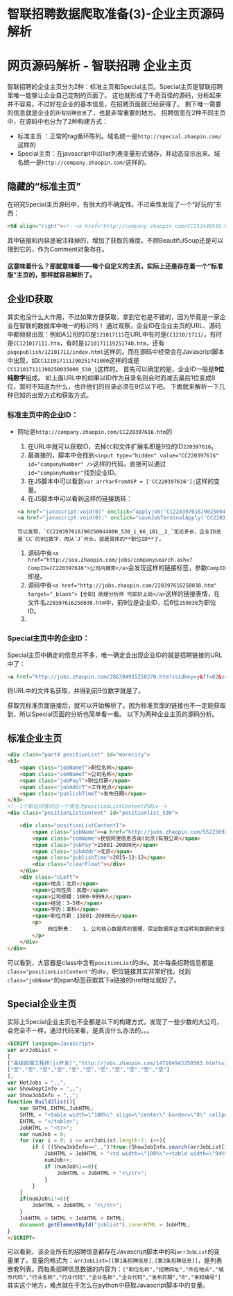 # 智联招聘数据爬取准备(3)-企业主页源码解析
# 网页源码解析 - 智联招聘 企业主页

智联招聘的企业主页分为2种：标准主页和Special主页。Special主页是智联招聘里唯一能够让企业自己定制的页面了。
这也就形成了千奇百怪的源码，分析起来并不容易。不过好在企业的基本信息，在招聘页面就已经获得了。
剩下唯一需要的信息就是企业的`所有招聘信息`了，也是非常重要的地方。
招聘信息在2种不同主页中，在源码中也分为了2种构建方式：
- 标准主页   ：正常的tag循环陈列。域名统一是`http://special.zhaopin.com/`这样的
- Special主页：在javascript中以list列表变量形式储存，并动态显示出来。域名统一是`http://company.zhaopin.com/`这样的。
## 隐藏的“标准主页”

在研究Special主页源码中，有很大的不确定性。不过索性发现了一个“好玩的”东西：

``` html
<td align="right"><!--<a href="http://company.zhaopin.com/CC252448519.htm" target="_blank" style="color:#ffffff;">招聘职位标准页面</a>-->&nbsp;</td>
```

其中链接和内容是被注释掉的，增加了获取的难度。不顾BeautifulSoup还是可以搜到它的，作为Comment对象存在。
#### 这意味着什么？那就意味着——每个自定义的主页，实际上还是存在着一个“标准版”主页的，那样就容易解析了。
## 企业ID获取

其实也没什么大作用，不过如果方便获取，拿到它也是不错的，因为毕竟是一家企业在智联的数据库中唯一的标识吗！
通过观察，企业ID在企业主页的URL、源码中都频频出现：例如A公司的ID是`121017111`在URL中有时是`CC1210/1711/`，有时是`CC121017111.htm`，有时是`1210171119251740.htm`，还有`pagepublish/12101711/index.html`这样的。而在源码中经常会在Javascript脚本中出现，如`CC121017111J90251741000`这样的或是`CC121017111J90250035000_530_1`这样的。
首先可以确定的是，企业ID一般是**9位纯数字**组成。
如上面URL中的如果以ID作为目录名则会时而减去最后1位变成8位，暂时不知道为什么，也许他们的目录必须在8位以下吧。
下面就来解析一下几种已知的出现方式和获取方式。
### 标准主页中的企业ID：
- 网址是`http://company.zhaopin.com/CC220397616.htm`的
  1. 在URL中就可以获取ID，去掉`CC`和文件扩展名即是9位的ID`220397616`。
  2. 最直接的，脚本中会找到`<input type="hidden" value="CC220397616" id="companyNumber" />`这样的代码，直接可以通过`id="companyNumber"`找到企业ID。
  3. 在JS脚本中可以看到`var arrVarFromASP = ['CC220397616'];`这样的变量。
  4. 在JS脚本中可以看到这样的链接跳转：
  
  ``` html
  <a href="javascript:void(0)" onclick="applyjob('CC220397616J90250044000_530_1_66_101__2_');return false;" class="applyJob">申请职位</a>
  <a href="javascript:void(0);" onclick="saveJobTerminalApply('CC220397616J90250044000_530_1'); return false;" class="collectJob">收藏职位</a>
  ```
  
  ```
  可以发现，`CC220397616J90250044000_530_1_66_101__2_`无论多长，企业ID总是`CC`的9位数字，而从`J`开头，就是具体的**职位ID**了。
  ```
  1. 源码中有`<a href="http://sou.zhaopin.com/jobs/companysearch.ashx?CompID=CC220397616">公司内搜索</a>`会发现这样的链接标签，参数`CompID`即是。
  2. 源码中有`<a href="http://jobs.zhaopin.com/220397616250038.htm" target="_blank">【全职】助理分析师 可即刻上崗</a>`这样的链接表情，在文件名`220397616250038.htm`中，前9位是企业ID，后6位`250038`为职位ID。
  3. 
### Special主页中的企业ID：

Special主页中确定的信息并不多，唯一确定会出现企业ID的就是招聘链接的URL中了：

``` html
<a href="http://jobs.zhaopin.com/286304915250270.htm?ssidkey=y&ff=02&ss=101" target="_blank" title="实习生（长期招聘）">实习生（长期招聘）</a>
```

将URL中的文件名获取，并得到前9位数字就是了。

获取完标准页面链接后，就可以开始解析了。因为标准页面的链接也不一定能获取到，所以Special页面的分析也简单看一看。
以下为两种企业主页的源码分析。
## 标准企业主页

``` html
<div class="part4 positionList" id="morecity">
<h3>
    <span class="jobNameT">职位名称</span>
    <span class="comNameT">公司名称</span>
    <span class="jobPayT">职位月薪</span>
    <span class="jobAddrT">工作地点</span>
    <span class="publishTimeT">发布日期</span>
</h3>
<!--1个职位详情对应一个类名为positionListContent的div-->
<div class="positionListContent" id="positionlist_530">

    <div class="positionListContent1">
        <span class="jobName"><a href="http://jobs.zhaopin.com/552256928252361.htm" target="_blank">数据库工程师</a></span>
        <span class="comName">民信阿里信息咨询(北京)有限公司</span>
        <span class="jobPay">15001-20000元</span>
        <span class="jobAddr">北京</span>
        <span class="publishTime">2015-12-12</span>
        <div class="clearFloat"></div>
    </div>
    <div class="cLeft">
        <span>地点：北京</span>
        <span>公司性质：民营</span>
        <span>公司规模：1000-9999人</span>
        <span>经验：3-5年</span>
        <span>学历：本科</span>
        <span>职位月薪：15001-20000元</span>
        <p>
             岗位职责：   1、公司核心数据库的管理，保证数据库正常运转和数据的安全；包括安装、配置、升级，数据备份、恢复，性能监控分析调优等； 2、参与开发设计，负责数据结构设计； 3、负责公司数据仓库的建设。     任职要求：   1、具有三年以上MySQL工作经验； 2、精通MySQL数据库的运行机制和体系架构； 3、精...
        </p>
    </div>
</div>
```

可以看到，大容器是class中含有`positionList`的div。其中每条招聘信息都是`class="positionListContent"`的div，职位链接其实非常好找，找到`class="jobName"`的span标签获取其下a链接的href地址就好了。
## Special企业主页

实际上Special企业主页也不全都是以下的构建方式，发现了一些少数的大公司，会完全不一样，通过代码来看，是真没什么办法的。。。

``` html
<SCRIPT language=JavaScript>
var arrJobList = 
[
["高级前端工程师(js开发)","http://jobs.zhaopin.com/147164943250563.htm?ssidkey=y&ff=02&ss=101","北京","530","软件/互联网开发/系统集成","160000","北京简单科技有限公司","14716494","2015-12-12","0","CC147164943J90250563000"],["php开发工程师(接受应届生)","http://jobs.zhaopin.com/147164943250562.htm?ssidkey=y&ff=02&ss=101","北京","530","软件/互联网开发/系统集成","160000","北京简单科技有限公司","14716494","2015-12-12","0","CC147164943J90250562000"],["课程顾问（销售类，月薪6000-15000，提供意向资源，地点西二旗）","http://jobs.zhaopin.com/147164943250696.htm?ssidkey=y&ff=02&ss=101","北京","530","咨询/顾问/调研/数据分析","2140000","北京简单科技有限公司","14716494","2015-12-12","0","CC147164943J90250696000"],["C++开发工程师（pc端，接受应届生）","http://jobs.zhaopin.com/147164943250785.htm?ssidkey=y&ff=02&ss=101","北京","530","软件/互联网开发/系统集成","160000","北京简单科技有限公司","14716494","2015-12-12","0","CC147164943J90250785000"],["高级人事专员（偏企业文化方向）","http://jobs.zhaopin.com/147164943250700.htm?ssidkey=y&ff=02&ss=101","北京","530","人力资源","5002000","北京简单科技有限公司","14716494","2015-12-12","0","CC147164943J90250700000"],["管理培训生（渠道区域经理方向）","http://jobs.zhaopin.com/147164943250452.htm?ssidkey=y&ff=02&ss=101","北京","530","销售管理","7001000","北京简单科技有限公司","14716494","2015-12-12","0","CC147164943J90250452000"],["营销管理培训生（课程顾问方向）","http://jobs.zhaopin.com/147164943250084.htm?ssidkey=y&ff=02&ss=101","北京","530","销售业务","4010200","北京简单科技有限公司","14716494","2015-12-12","0","CC147164943J90250084000"],["咨询客服（欢迎优秀应届毕业生）","http://jobs.zhaopin.com/147164943250080.htm?ssidkey=y&ff=02&ss=101","北京","530","客服/售前/售后技术支持","4000000","北京简单科技有限公司","14716494","2015-12-12","0","CC147164943J90250080000"],["班主任","http://jobs.zhaopin.com/147164943250128.htm?ssidkey=y&ff=02&ss=101","北京","530","教育/培训","2090000","北京简单科技有限公司","14716494","2015-12-12","0","CC147164943J90250128000"],["数据库管理员","http://jobs.zhaopin.com/147164943250208.htm?ssidkey=y&ff=02&ss=101","北京","530","IT运维/技术支持","200500","北京简单科技有限公司","14716494","2015-12-12","0","CC147164943J90250208000"],["管理培训生（校区营销主任方向）","http://jobs.zhaopin.com/147164943250200.htm?ssidkey=y&ff=02&ss=101","北京","530","销售管理","7001000","北京简单科技有限公司","14716494","2015-12-12","0","CC147164943J90250200000"],["网站产品经理","http://jobs.zhaopin.com/147164943250679.htm?ssidkey=y&ff=02&ss=101","北京","530","互联网产品/运营管理","160200","北京简单科技有限公司","14716494","2015-12-11","0","CC147164943J90250679000"],
["空","空","空","空","空","空","空","空","空","空","空"]
];
var HotJobs = ",,";
var ShowDeptInfo = ",,";
var ShowJobInfo = ",,";
function BuildJlist(){
    var SHTML,EHTML,JobHTML;
    SHTML = "<table width=\"100%\" align=\"center\" border=\"0\" cellpadding=\"0\" cellspacing=\"0\">";
    EHTML = "</table>";
    JobHTML = "<tr>";
    var numJob = 0;
    for (var i = 0; i <= arrJobList.length-2; i++){
        if ( ((ShowJobInfo==",,")?true:(ShowJobInfo.search(arrJobList[i][10])>=0)) && ((ShowDeptInfo==",,")?true:(ShowDeptInfo.search(arrJobList[i][7])>=0)) ) {
            JobHTML = JobHTML + "<td width=\"100%\"><table width=\"94%\" border=\"0\" cellspacing=\"0\" cellpadding=\"0\" style=\"table-layout:fixed;border-collapse:collapse;\"><tr><td class=\"jobclass\" style=\"overflow:hidden;text-overflow:ellipsis;\" title=\""+""+"　"+arrJobList[i][0]+"　"+""+"\"><nobr>&gt;&gt; "+""+"<a href=\""+arrJobList[i][1]+"\" target=\"_blank\">"+arrJobList[i][0]+"</a> "+""+isvip(arrJobList[i][9])+ishot(arrJobList[i][10])+"<\/td><\/tr><\/table><\/td>";
            numJob++;
            if (numJob%1==0){
                JobHTML = JobHTML + "<\/tr>";
            }
        }
    }
    if(numJob%1!=0){
        JobHTML = JobHTML + "<\/tr>";
    }
    JobHTML = SHTML + JobHTML + EHTML;
    document.getElementById("joblist").innerHTML = JobHTML;
}
</SCRIPT>
```

可以看到，该企业所有的招聘信息都存在Javascript脚本中的叫`arrJobList`的变量里了。变量的格式为：`arrJobList=[[第1条招聘信息],[第2条招聘信息]]`，是列表嵌套列表。而每条招聘信息数据的内容为：`["职位名称","招聘网址","所在地点","城市代码","行业名称","行业代码","企业名称","企业代码","发布日期","0","未知编号"]`
其实这个地方，难点就在于怎么在python中获取Javascript脚本中的变量。



